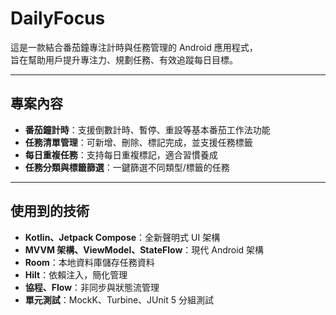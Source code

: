 # DailyFocus

這是一款結合番茄鐘專注計時與任務管理的 Android 應用程式，  
旨在幫助用戶提升專注力、規劃任務、有效追蹤每日目標。

---

## 專案內容

- **番茄鐘計時**：支援倒數計時、暫停、重設等基本番茄工作法功能
- **任務清單管理**：可新增、刪除、標記完成，並支援任務標籤
- **每日重複任務**：支持每日重複標記，適合習慣養成
- **任務分類與標籤篩選**：一鍵篩選不同類型/標籤的任務
---

## 使用到的技術

- **Kotlin、Jetpack Compose**：全新聲明式 UI 架構
- **MVVM 架構、ViewModel、StateFlow**：現代 Android 架構
- **Room**：本地資料庫儲存任務資料
- **Hilt**：依賴注入，簡化管理
- **協程、Flow**：非同步與狀態流管理
- **單元測試**：MockK、Turbine、JUnit 5 分組測試
